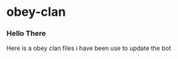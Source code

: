 # obey-clan

<h3>Hello There</h3>

<p>Here is a obey clan files i have been use to update the bot</p>

